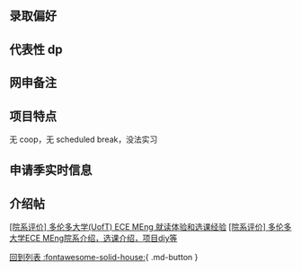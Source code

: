 ## 录取偏好

## 代表性 dp

## 网申备注

## 项目特点

无 coop，无 scheduled break，没法实习

## 申请季实时信息

## 介绍帖
[[院系评价] 多伦多大学(UofT) ECE MEng 就读体验和选课经验](https://www.1point3acres.com/bbs/thread-897699-1-1.html)
[[院系评价] 多伦多大学ECE MEng院系介绍，选课介绍，项目diy等](https://www.1point3acres.com/bbs/thread-1064403-1-1.html)

[回到列表 :fontawesome-solid-house:](grade.md){ .md-button }
